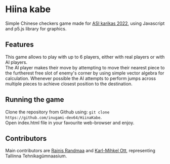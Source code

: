 # Hiina kabe

Simple Chinese checkers game made for [ASI karikas 2022](https://asikarikas.ee), using Javascript and p5.js library for graphics.

## Features

This game allows to play with up to 6 players, either with real players or with AI players.  
The AI player makes their move by attempting to move their nearest piece to the furtherest free slot of enemy's corner by
using simple vector algebra for calculation. Whenever possible the AI attempts to perform jumps across multiple pieces 
to achieve closest position to the destination.


## Running the game

Clone the repository from Github using: `git clone https://github.com/inugami-dev64/HiinaKabe`.  
Open index.html file in your favourite web-browser and enjoy.

## Contributors

Main contributors are [Rainis Randmaa](https://github.com/Matrx007) and [Karl-Mihkel Ott](https://github.com/inugami-dev64), 
representing Tallinna Tehnikagümnaasium.

